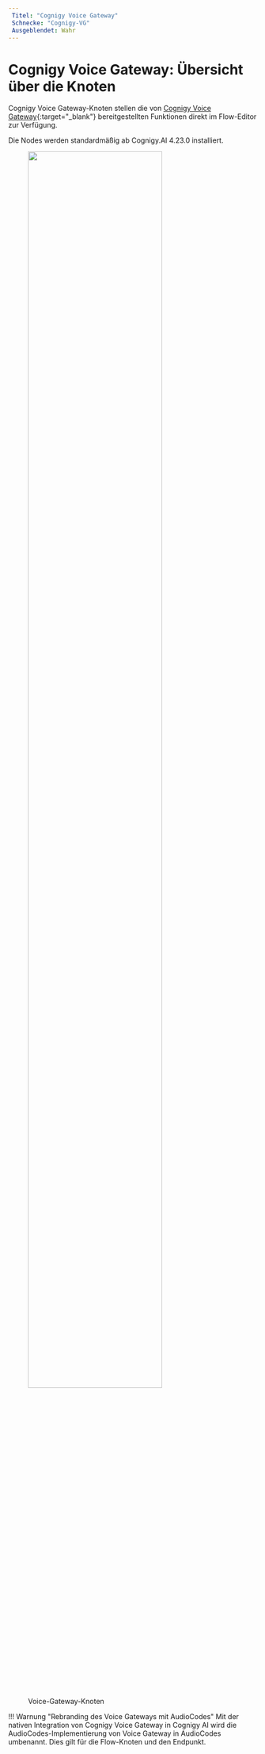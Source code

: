 ```yaml
---
 Titel: "Cognigy Voice Gateway" 
 Schnecke: "Cognigy-VG" 
 Ausgeblendet: Wahr 
---
```


# Cognigy Voice Gateway: Übersicht über die Knoten

Cognigy Voice Gateway-Knoten stellen die von [Cognigy Voice Gateway](https://www.cognigy.com/products/voice-gateway){:target="\_blank"} bereitgestellten Funktionen direkt im Flow-Editor zur Verfügung.

Die Nodes werden standardmäßig ab Cognigy.AI 4.23.0 installiert.

<figure>
  <img class="image-center" src="{{config.site_url}}ai/flow-nodes/images/vg/overview.png" width="80%" />
  <figcaption>Voice-Gateway-Knoten</figcaption>
</figure>

!!! Warnung "Rebranding des Voice Gateways mit AudioCodes"
    Mit der nativen Integration von Cognigy Voice Gateway in Cognigy AI wird die AudioCodes-Implementierung von Voice Gateway in AudioCodes umbenannt.
    Dies gilt für die Flow-Knoten und den Endpunkt.